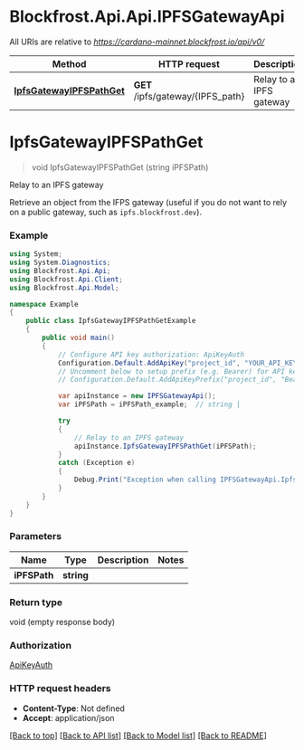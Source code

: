 # Blockfrost.Api.Api.IPFSGatewayApi

All URIs are relative to *https://cardano-mainnet.blockfrost.io/api/v0/*

Method | HTTP request | Description
------------- | ------------- | -------------
[**IpfsGatewayIPFSPathGet**](IPFSGatewayApi.md#ipfsgatewayipfspathget) | **GET** /ipfs/gateway/{IPFS_path} | Relay to an IPFS gateway

<a name="ipfsgatewayipfspathget"></a>
# **IpfsGatewayIPFSPathGet**
> void IpfsGatewayIPFSPathGet (string iPFSPath)

Relay to an IPFS gateway

Retrieve an object from the IFPS gateway (useful if you do not want to rely on a public gateway, such as `ipfs.blockfrost.dev`).

### Example
```csharp
using System;
using System.Diagnostics;
using Blockfrost.Api.Api;
using Blockfrost.Api.Client;
using Blockfrost.Api.Model;

namespace Example
{
    public class IpfsGatewayIPFSPathGetExample
    {
        public void main()
        {
            // Configure API key authorization: ApiKeyAuth
            Configuration.Default.AddApiKey("project_id", "YOUR_API_KEY");
            // Uncomment below to setup prefix (e.g. Bearer) for API key, if needed
            // Configuration.Default.AddApiKeyPrefix("project_id", "Bearer");

            var apiInstance = new IPFSGatewayApi();
            var iPFSPath = iPFSPath_example;  // string | 

            try
            {
                // Relay to an IPFS gateway
                apiInstance.IpfsGatewayIPFSPathGet(iPFSPath);
            }
            catch (Exception e)
            {
                Debug.Print("Exception when calling IPFSGatewayApi.IpfsGatewayIPFSPathGet: " + e.Message );
            }
        }
    }
}
```

### Parameters

Name | Type | Description  | Notes
------------- | ------------- | ------------- | -------------
 **iPFSPath** | **string**|  | 

### Return type

void (empty response body)

### Authorization

[ApiKeyAuth](../README.md#ApiKeyAuth)

### HTTP request headers

 - **Content-Type**: Not defined
 - **Accept**: application/json

[[Back to top]](#) [[Back to API list]](../README.md#documentation-for-api-endpoints) [[Back to Model list]](../README.md#documentation-for-models) [[Back to README]](../README.md)
